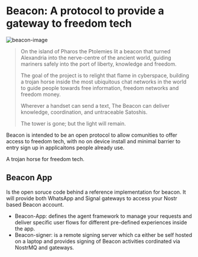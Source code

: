 # Beacon: A protocol to provide a gateway to freedom tech

![beacon-image](https://github.com/user-attachments/assets/fbad331a-acd5-4e6e-8483-5c1f4c13e24d)


> On the island of Pharos the Ptolemies lit a beacon that turned Alexandria into the nerve-centre of the ancient world, guiding mariners safely into the port of liberty, knowledge and freedom.
>
> The goal of the project is to relight that flame in cyberspace, building a trojan horse inside the most ubiquitous chat networks in the world to guide people towards free information, freedom networks and freedom money. 
>
> Wherever a handset can send a text, The Beacon can deliver knowledge, coordination, and untraceable Satoshis.
>
> The tower is gone; but the light will remain.

Beacon is intended to be an open protocol to allow comunities to offer access to freedom tech, with no on device install and minimal barrier to entry sign up in applicaitons people already use. 

A trojan horse for freedom tech. 

## Beacon App 

Is the open soruce code behind a reference implementation for beacon. It will provide both WhatsApp and Signal gateways to access your Nostr based Beacon account. 

- Beacon-App: defines the agent framework to manage your requests and deliver specific user flows for different pre-defined experiences inside the app. 
- Beacon-signer: is a remote signing server which ca either be self hosted on a laptop and provides signing of Beacon activities cordinated via NostrMQ and gateways. 
